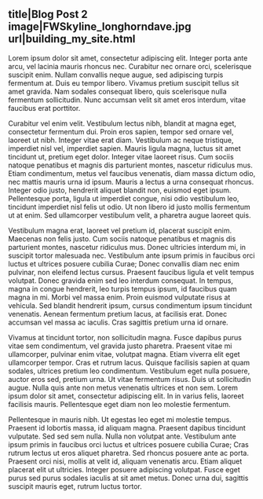 title|Blog Post 2
image|FWSkyline_longhorndave.jpg
url|building_my_site.html
--
Lorem ipsum dolor sit amet, consectetur adipiscing elit. Integer porta ante arcu, vel lacinia mauris rhoncus nec. Curabitur nec ornare orci, scelerisque suscipit enim. Nullam convallis neque augue, sed adipiscing turpis fermentum at. Duis eu tempor libero. Vivamus pretium suscipit tellus sit amet gravida. Nam sodales consequat libero, quis scelerisque nulla fermentum sollicitudin. Nunc accumsan velit sit amet eros interdum, vitae faucibus erat porttitor.

Curabitur vel enim velit. Vestibulum lectus nibh, blandit at magna eget, consectetur fermentum dui. Proin eros sapien, tempor sed ornare vel, laoreet ut nibh. Integer vitae erat diam. Vestibulum ac neque tristique, imperdiet nisl vel, imperdiet sapien. Mauris ligula magna, luctus sit amet tincidunt ut, pretium eget dolor. Integer vitae laoreet risus. Cum sociis natoque penatibus et magnis dis parturient montes, nascetur ridiculus mus. Etiam condimentum, metus vel faucibus venenatis, diam massa dictum odio, nec mattis mauris urna id ipsum. Mauris a lectus a urna consequat rhoncus. Integer odio justo, hendrerit aliquet blandit non, euismod eget ipsum. Pellentesque porta, ligula ut imperdiet congue, nisi odio vestibulum leo, tincidunt imperdiet nisl felis ut odio. Ut non libero id justo mollis fermentum ut at enim. Sed ullamcorper vestibulum velit, a pharetra augue laoreet quis.

Vestibulum magna erat, laoreet vel pretium id, placerat suscipit enim. Maecenas non felis justo. Cum sociis natoque penatibus et magnis dis parturient montes, nascetur ridiculus mus. Donec ultricies interdum mi, in suscipit tortor malesuada nec. Vestibulum ante ipsum primis in faucibus orci luctus et ultrices posuere cubilia Curae; Donec convallis diam nec enim pulvinar, non eleifend lectus cursus. Praesent faucibus ligula et velit tempus volutpat. Donec gravida enim sed leo interdum consequat. In tempus, magna in congue hendrerit, leo turpis tempus ipsum, id faucibus quam magna in mi. Morbi vel massa enim. Proin euismod vulputate risus at vehicula. Sed blandit hendrerit ipsum, cursus condimentum ipsum tincidunt venenatis. Aenean fermentum pretium lacus, at facilisis erat. Donec accumsan vel massa ac iaculis. Cras sagittis pretium urna id ornare.

Vivamus at tincidunt tortor, non sollicitudin magna. Fusce dapibus purus vitae sem condimentum, vel gravida justo pharetra. Praesent vitae mi ullamcorper, pulvinar enim vitae, volutpat magna. Etiam viverra elit eget ullamcorper tempor. Cras et rutrum lacus. Quisque facilisis sapien at quam sodales, ultrices pretium leo condimentum. Vestibulum eget nulla posuere, auctor eros sed, pretium urna. Ut vitae fermentum risus. Duis ut sollicitudin augue. Nulla quis ante non metus venenatis ultrices et non sem. Lorem ipsum dolor sit amet, consectetur adipiscing elit. In in varius felis, laoreet facilisis mauris. Pellentesque eget diam non leo molestie fermentum.

Pellentesque in mauris nibh. Ut egestas leo eget mi molestie tempus. Praesent id lobortis massa, id aliquam magna. Praesent dapibus tincidunt vulputate. Sed sed sem nulla. Nulla non volutpat ante. Vestibulum ante ipsum primis in faucibus orci luctus et ultrices posuere cubilia Curae; Cras rutrum lectus ut eros aliquet pharetra. Sed rhoncus posuere ante ac porta. Praesent orci nisi, mollis at velit id, aliquam venenatis arcu. Etiam aliquet placerat elit ut ultricies. Integer posuere adipiscing volutpat. Fusce eget purus sed purus sodales iaculis at sit amet metus. Donec urna dui, sagittis suscipit mauris eget, rutrum luctus tortor.